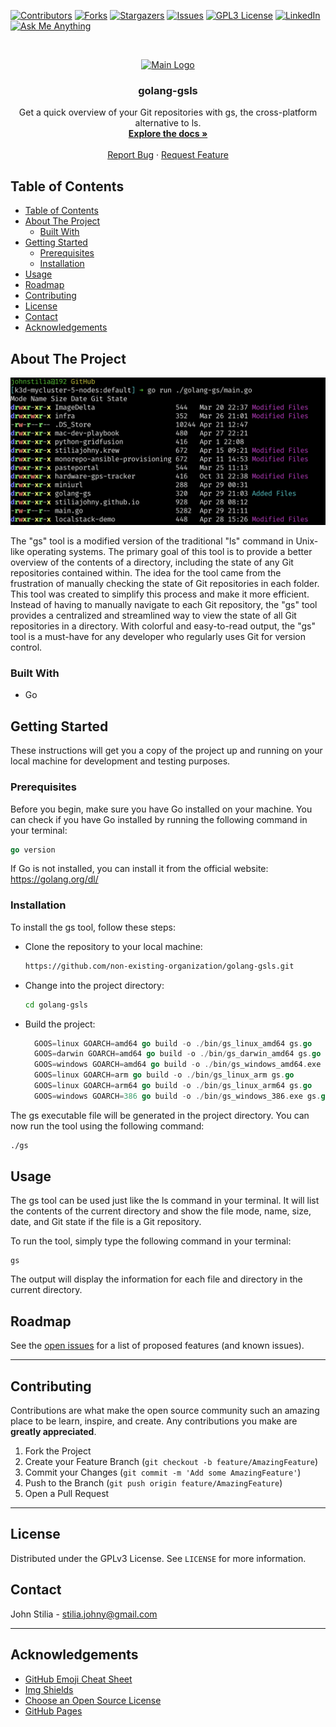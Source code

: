 [![Contributors][contributors-shield]][contributors-url]
[![Forks][forks-shield]][forks-url]
[![Stargazers][stars-shield]][stars-url]
[![Issues][issues-shield]][issues-url]
[![GPL3 License][license-shield]][license-url]
[![LinkedIn][linkedin-shield]][linkedin-url]
[![Ask Me Anything][ask-me-anything]][personal-page]

<!-- PROJECT LOGO -->
<br />
<p align="center">
  <a href="https://github.com/non-existing-organization/golang-gsls">
    <img src="https://github.com/stiliajohny/golang-gsls/raw/master/.assets/logo.png" alt="Main Logo" width="80" height="80">
  </a>

  <h3 align="center">golang-gsls</h3>

  <p align="center">
    Get a quick overview of your Git repositories with gs, the cross-platform alternative to ls.
    <br />
    <a href="./README.md"><strong>Explore the docs »</strong></a>
    <br />
    <br />
    <a href="https://github.com/non-existing-organization/golang-gsls/issues/new?labels=i%3A+bug&template=1-bug-report.md">Report Bug</a>
    ·
    <a href="https://github.com/non-existing-organization/golang-gsls/issues/new?labels=i%3A+enhancement&template=2-feature-request.md">Request Feature</a>
  </p>
</p>

<!-- TABLE OF CONTENTS -->

## Table of Contents

- [Table of Contents](#table-of-contents)
- [About The Project](#about-the-project)
  - [Built With](#built-with)
- [Getting Started](#getting-started)
  - [Prerequisites](#prerequisites)
  - [Installation](#installation)
- [Usage](#usage)
- [Roadmap](#roadmap)
- [Contributing](#contributing)
- [License](#license)
- [Contact](#contact)
- [Acknowledgements](#acknowledgements)

<!-- ABOUT THE PROJECT -->

## About The Project

![golang-gsls Screen Shot](./.assets/screenshot.png)

The "gs" tool is a modified version of the traditional "ls" command in Unix-like operating systems. The primary goal of this tool is to provide a better overview of the contents of a directory, including the state of any Git repositories contained within. The idea for the tool came from the frustration of manually checking the state of Git repositories in each folder. This tool was created to simplify this process and make it more efficient. Instead of having to manually navigate to each Git repository, the "gs" tool provides a centralized and streamlined way to view the state of all Git repositories in a directory. With colorful and easy-to-read output, the "gs" tool is a must-have for any developer who regularly uses Git for version control.

### Built With

- Go

## Getting Started

These instructions will get you a copy of the project up and running on your local machine for development and testing purposes.

### Prerequisites

Before you begin, make sure you have Go installed on your machine. You can check if you have Go installed by running the following command in your terminal:

```go
go version
```

If Go is not installed, you can install it from the official website: https://golang.org/dl/

### Installation

To install the gs tool, follow these steps:

- Clone the repository to your local machine:

  ```bash
  https://github.com/non-existing-organization/golang-gsls.git
  ```

- Change into the project directory:

  ```bash
  cd golang-gsls
  ```

- Build the project:
  ```go
    GOOS=linux GOARCH=amd64 go build -o ./bin/gs_linux_amd64 gs.go
    GOOS=darwin GOARCH=amd64 go build -o ./bin/gs_darwin_amd64 gs.go
    GOOS=windows GOARCH=amd64 go build -o ./bin/gs_windows_amd64.exe gs.go
    GOOS=linux GOARCH=arm go build -o ./bin/gs_linux_arm gs.go
    GOOS=linux GOARCH=arm64 go build -o ./bin/gs_linux_arm64 gs.go
    GOOS=windows GOARCH=386 go build -o ./bin/gs_windows_386.exe gs.go
  ```

The gs executable file will be generated in the project directory. You can now run the tool using the following command:

```bash
./gs
```

## Usage

The gs tool can be used just like the ls command in your terminal. It will list the contents of the current directory and show the file mode, name, size, date, and Git state if the file is a Git repository.

To run the tool, simply type the following command in your terminal:

```
gs
```

The output will display the information for each file and directory in the current directory.

<!-- ROADMAP -->

## Roadmap

See the [open issues](https://github.com/non-existing-organization/golang-gsls/issues) for a list of proposed features (and known issues).

---

<!-- CONTRIBUTING -->

## Contributing

Contributions are what make the open source community such an amazing place to be learn, inspire, and create. Any contributions you make are **greatly appreciated**.

1. Fork the Project
2. Create your Feature Branch (`git checkout -b feature/AmazingFeature`)
3. Commit your Changes (`git commit -m 'Add some AmazingFeature'`)
4. Push to the Branch (`git push origin feature/AmazingFeature`)
5. Open a Pull Request

---

<!-- LICENSE -->

## License

Distributed under the GPLv3 License. See `LICENSE` for more information.

<!-- CONTACT -->

## Contact

John Stilia - stilia.johny@gmail.com

<!--
Project Link: [https://github.com/your_username/repo_name](https://github.com/your_username/repo_name)
-->

---

<!-- ACKNOWLEDGEMENTS -->

## Acknowledgements

- [GitHub Emoji Cheat Sheet](https://www.webpagefx.com/tools/emoji-cheat-sheet)
- [Img Shields](https://shields.io)
- [Choose an Open Source License](https://choosealicense.com)
- [GitHub Pages](https://pages.github.com)

<!-- MARKDOWN LINKS & IMAGES -->
<!-- https://www.markdownguide.org/basic-syntax/#reference-style-links -->

[contributors-shield]: https://img.shields.io/github/contributors/non-existing-organization/golang-gsls.svg?style=for-the-badge
[contributors-url]: https://github.com/non-existing-organization/golang-gsls/graphs/contributors
[forks-shield]: https://img.shields.io/github/forks/non-existing-organization/golang-gsls.svg?style=for-the-badge
[forks-url]: https://github.com/non-existing-organization/golang-gsls/network/members
[stars-shield]: https://img.shields.io/github/stars/non-existing-organization/golang-gsls.svg?style=for-the-badge
[stars-url]: https://github.com/non-existing-organization/golang-gsls/stargazers
[issues-shield]: https://img.shields.io/github/issues/non-existing-organization/golang-gsls.svg?style=for-the-badge
[issues-url]: https://github.com/non-existing-organization/golang-gsls/issues
[license-shield]: https://img.shields.io/github/license/non-existing-organization/golang-gsls?style=for-the-badge
[license-url]: https://github.com/non-existing-organization/golang-gsls/blob/master/LICENSE.txt
[linkedin-shield]: https://img.shields.io/badge/-LinkedIn-black.svg?style=for-the-badge&logo=linkedin&colorB=555
[linkedin-url]: https://linkedin.com/in/johnstilia/
[product-screenshot]: .assets/screenshot.png
[ask-me-anything]: https://img.shields.io/badge/Ask%20me-anything-1abc9c.svg?style=for-the-badge
[personal-page]: https://github.com/non-existing-organization

